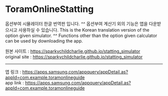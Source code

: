 # ToramOnlineStatting
옵션부여 시뮬레이터 한글 번역판 입니다. ^^ 옵션부여 계산기 외의 기능은 앱을 다운받으시고 사용하실 수 있습니다.
This is the Korean translation version of the option given simulator. ^^ Functions other than the option given calculator can be used by downloading the app.

원본 사이트 : <https://sparkychildcharlie.github.io/statting_simulator><br/>
original site : https://sparkychildcharlie.github.io/statting_simulator

------------------------------------------------------------------------

앱 링크 : https://apps.samsung.com/appquery/appDetail.as?appId=com.example.toramonlineguide<br/>
app link : https://apps.samsung.com/appquery/appDetail.as?appId=com.example.toramonlineguide

